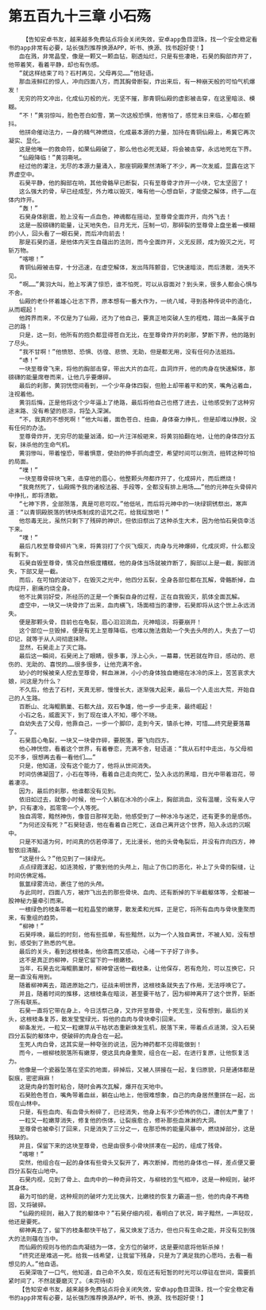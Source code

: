 # 第五百九十三章 小石殇
        【告知安卓书友，越来越多免费站点将会关闭失效，安卓app鱼目混珠，找一个安全稳定看书的app非常有必要，站长强烈推荐换源APP，听书、换源、找书超好使！】
       血在溅，非常晶莹，像是一颗又一颗血钻，剔透灿烂，只是有些凄艳，石昊的胸部炸开了，他带着笑，看着平静，却也有伤感。
       “就这样结束了吗？石村再见，父母再见……”他轻语。
       那血液鲜红的惊人，冲向四面八方，而其胸骨断裂，炸出来后，有一种崩天般的可怕气机爆发！
       无穷的符文冲出，化成仙刃般的光，无坚不摧，那青铜仙殿的虚影被击穿，在这里暗淡、模糊。
       “不！”黄羽惊叫，脸色苍白如雪，第一次这般恐惧，他害怕了，感觉末日来临，心都在颤抖。
       他拼命催动法力，一身的精气神燃烧，化成最本源的力量，加持在青铜仙殿上，希冀它再次凝实、显化。
       这是他唯一的救命符，如果仙殿破了，那么他也必死无疑，将会被击穿，永远地死在下界。
       “仙殿降临！”黄羽嘶吼。
       经过他的灌注，无尽的本源力量涌入，那座铜殿果然清晰了不少，再一次发威，显露在这下界虚空中。
       石昊平静，他的胸部在响，其他骨骼早已断裂，只有至尊骨才炸开一小块，它太坚固了！
       这么强大的骨，早已经成型，外力难以毁灭，唯有他一心想自斩，才能使之解体，终于……在体内炸开。
       “轰！”
       石昊身体剧震，脸上没有一点血色，神魂都在摇动，至尊骨全面炸开，向外飞去！
       这是一股磅礴的能量，让天地失色，日月无光，压制一切，那碎裂的至尊骨上盘坐着一模糊的小人，回头看了一眼石昊，而后冲向前去！
       那是石昊的道，是他体内天生自蕴出的法则，而今全面炸开，义无反顾，成为毁灭之光，可斩万物。
       “喀嚓！”
       青铜仙殿被击穿，十分迅速，在虚空解体，发出阵阵颤音，它快速暗淡，而后溃散，消失不见。
       “啊……”黄羽大叫，脸上写满了惊恐，谁不怕死，可以从容面对？到头来，很多人都会心惧与不舍。
       仙殿的老仆怀着雄心壮志下界，原本想有一番大作为，一统八域，寻到各种传说中的造化，从而崛起！
       他跨界而来，不仅是为了仙殿，还为了他自己，要真正地突破人生的桎梏，踏出一条属于自己的路！
       只是，这一刻，他所有的抱负都显得苍白无比，在至尊骨炸开的刹那，梦断下界，他的路到了尽头。
       “我不甘啊！”他愤怒、恐惧、彷徨、悲愤、无助，但是都无用，没有任何办法抵挡。
       “哧！”
       一块至尊骨飞来，将他的胸部击穿，带出大片的血花，血洞炸开，他的肉身在快速解体，那磅礴的能量席卷而来，让他几乎要爆碎。
       最后的刹那，黄羽恍惚间看到，一个少年身体四裂，但脸上却带着平和的笑，嘴角沾着血，注视着他。
       黄羽后悔，正是他将这个少年逼上了绝路，最后将他自己也搭了进去，让他感受到了这种穷途末路、没有希望的悲凉，将坠入深渊。
       “不，我真的不想死啊！”他大叫着，面色苍白、扭曲，身体奋力挣扎，但是却难以挣脱，没有任何的办法。
       至尊骨炸开，无穷尽的能量汹涌，如一片汪洋般砸来，将黄羽拍翻在地，让他的身体四分五裂，抹杀他的生命气机。
       黄羽惨叫，带着惶恐，带着惧意，使劲的伸手抓向虚空，希望时间可以倒流，扭转这种可怕的局面。
       “噗！”
       一块至尊骨碎块飞来，击穿他的眉心，他整颗头颅都炸开了，化成碎片，而后燃烧！
       “我竟然死了，仙殿赐予我的诸般法器、手段等，全都没有排上用场……”他的元神在头骨碎片中挣扎，即将溃散。
       “七神下界，全部殒落，真是可悲可叹。”他低吼，而后将元神中的一块绿铜锈祭出，寒声道：“以青铜殿脱落的锈块炼制成的诅咒之花，给我绽放吧！”
       他怨毒无比，虽然只剩下了残碎的神识，但依旧祭出了这种杀生大术，因为他怕石昊侥幸活下来。
       “噗！”
       最后几枚至尊骨碎片飞来，将黄羽打了个灰飞烟灭，肉身与元神爆碎，化成灰烬，什么都没有剩下。
       石昊自毁至尊骨，情况自然极度糟糕，他的身体当场就被炸断了，胸部以上是一截，胸部消失，下部又是一截。
       而后，在可怕的波动下，在毁灭之光中，他四分五裂，全身各部位都在瓦解，骨骼断掉，血肉绽开，剧痛灼烧全身。
       他不比黄羽好受，所经历的正是一个撕裂自身的过程，正在自我毁灭，肌体全面瓦解。
       虚空中，一块又一块骨炸了出来，血肉横飞，场面相当的凄惨，石昊即将从这个世上永远消失。
       便是那颗头骨，目前也在龟裂，眉心汩汩淌血，元神暗淡，将要崩开！
       这个部位一旦毁掉，便是有无上至尊降临，也难以施法救助一个失去头颅的人，失去了一切印记，就等于从人间彻底抹除。
       显然，石昊走上了灭亡路。
       最后这一瞬间，石昊闭上了眼睛，很多事，浮上心头，一幕幕，恍若就在昨日，感动的、悲伤的、无助的、喜悦的……很多很多，让他充满不舍。
       幼小的时候被亲人挖去至尊骨，鲜血淋淋，小小的身体独自蜷缩在冰冷的床上，苦苦哀求大娘，问这是为什么？
       不久后，他去了石村，天真无邪，慢慢长大，逐渐强大起来，最后一个人走出大荒，开始自己的人生路。
       百断山、北海鲲鹏巢、石都大战，双石争雄，他一步一步走来，最终崛起！
       小石之名，威震天下，到了现在谁人不知，哪个不晓。
       自幼失去了父母，他靠自己，一步一个脚印，走到今天，镇杀七神，可惜……终究是要落幕了。
       石昊眉心龟裂，一块又一块骨炸碎，要脱落，要飞向四方。
       他心神恍惚，看着这个世界，有着眷恋，充满不舍，轻语道：“我从石村中走出，与父母相见不多，很想再去看一看他们……”
       只是，他知道，没有这个能力了，他将从世间消失。
       时间仿佛凝固了，小石在等待，看着自己走向死亡，坠入永远的黑暗，目光中带着泪花，带着凄凉。
       因为，最后的刹那，他谁都没有见到。
       依旧如过去，就像小时候，他一个人躺在冰冷的小床上，胸部淌血，没有温暖，没有亲人守护，只有凄冷，孤零零一个人等死。
       独自凋零，黯然神伤，像昔日那样无助，他感受到了一种冰冷与迷茫，还有更多的是感伤。
       “为何还没有死？”石昊轻语，他在看着自己死亡，送自己离开这个世界，陷入永远的沉眠中。
       只是不知道为何，时间真的仿若停滞了，无比漫长，他的头骨龟裂后，并没有炸向四方，神智依旧清醒。
       “这是什么？”他见到了一抹绿光。
       点点绿霞漾起，如涟漪般，扩撒到他的头颅上，阻止了伤口的恶化，补上了头骨的裂缝，让时间仿佛定格。
       氤氲绿雾流动，裹住了他的头颅。
       与此同时，四面八方，被炸飞出去的那些骨块、血肉、还有断掉的下半截躯体等，全都被一股神秘力量牵引而来。
       一根绿色的枝条带着一粒粒晶莹的嫩芽，散发柔和光辉，正是它，将所有血肉与骨块重聚而来，有重组的趋势。
       “柳神！”
       石昊呼唤，最后的时刻，他有些孤单，有些黯然，以为一个人独自离世，不被人知，没有想到，感受到了熟悉的气息。
       最后的关头，看到这根枝条，他欣喜而又感动，心绪一下子好了许多。
       这不是真正的柳神，只是它留下的一根嫩枝。
       当年，石昊去北海鲲鹏巢时，柳神曾送他一截枝条，让他保存，若有危险，可以互换它，只是一直没有用到。
       随着柳神离去，踏进原始之门，征战未明世界，这根枝条就失去了作用，无法呼唤它了。
       并且，随着时间的推移，这根枝条在暗淡，甚至要干枯了，因为柳神离开了这个世界，斩断了所有联系。
       石昊一直将它带在身上，今日活祭己身，又炸开至尊骨，十死无生，没有想到，最后的关头，这根枝条复苏，散发莹莹绿光，将他的血肉与骨块牵引回来。
       柳条发光，一粒又一粒嫩芽从干枯状态重新焕发生机，脱落下来，带着点点涟漪，没入石昊四分五裂的躯体中，使破碎的肉身合在一起。
       生死人肉白骨，这其实是一种夸张的说法，因为神药都不见得能做到！
       而今，一根柳枝脱落所有嫩芽，使这具肉身重聚，组合在一起，在进行复原，让他恢复活力。
       他像是一个瓷器坠落在坚实的地面，碎掉后，又被人拼接在一起，复归原貌，只是通体都是裂痕，密密麻麻！
       这是肉身的暂时粘合，随时会再次瓦解，爆开在天地中。
       石昊脸色苍白，嘴角带着血丝，躺在山地上，他很难想象，自己的肉身居然重拼在一起，出现在山林中。
       只是，有些血肉、有血骨头粉碎了，已经消失，他身上有不少恐怖的伤口，遭创太严重了！
       一粒又一粒嫩芽消失，修复他的伤体，让裂痕愈合，修补那些血淋淋的大洞。
       至尊骨也被牵引了回来，只是消失了三分之一，在那恐怖的能量风暴中，燃烧掉部分，这是残缺的。
       并且，保留下来的这块至尊骨，也是由很多小骨块拼凑在一起的，组成了残骨。
       “喀嚓！”
       突然，他组合在一起的身体有些骨头又裂开了，再次断掉，而他的身体也一样，差点便又要四分五裂在山地中。
       石昊内视，见到了骨上、血肉中的一种奇异符文，与柳枝的生气相冲，这是一种规则，破坏其身体。
       最为可怕的是，这种规则的破坏力无比强大，比嫩枝的恢复力霸道一些，他的肉身不再稳固，又将破碎。
       “仙殿的规则，融入了我的躯体中？”石昊仔细内视，看明白了状况，眸子黯然，一声轻叹，他还是要死。
       柳神离去了，留下的枝条都快干枯了，虽又焕发了活力，但也只有生命之能，并没有见到强大的法则蕴在当中。
       而仙殿的规则与他的血肉凝结为一体，全方位的破坏，这是要彻底将他斩杀掉！
       “终究还是难逃一死。给我一线希望，让我留下残身，只是为了满足我的心愿吗，去看一看想见的人。”他自语。
       石昊深吸了一口气，他知道，自己命不久矣，现在还有短暂的时光可以停驻在世间，需要抓紧时间了，不然就要磨灭了。（未完待续）
       【告知安卓书友，越来越多免费站点将会关闭失效，安卓app鱼目混珠，找一个安全稳定看书的app非常有必要，站长强烈推荐换源APP，听书、换源、找书超好使！】